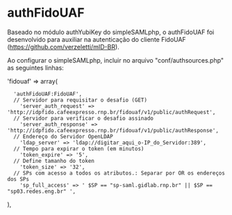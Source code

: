 # authFidoUAF

Baseado no módulo authYubiKey do simpleSAMLphp, o authFidoUAF foi desenvolvido para auxiliar na autenticação do cliente FidoUAF (https://github.com/verzeletti/mID-BR).


Ao configurar o simpleSAMLphp, incluir no arquivo "conf/authsources.php" as seguintes linhas:


  'fidouaf' => array(
  
      'authFidoUAF:FidoUAF',      
      // Servidor para requisitar o desafio (GET)
        'server_auth_request' => 'http://idpfido.cafeexpresso.rnp.br/fidouaf/v1/public/authRequest',
      // Servidor para verificar o desafio assinado
        'server_auth_response' => 'http://idpfido.cafeexpresso.rnp.br/fidouaf/v1/public/authResponse',
      // Endereço do Servidor OpenLDAP
        'ldap_server' => 'ldap://digitar_aqui_o-IP_do_Servidor:389',
      // Tempo para expirar o token (em minutos)
        'token_expire' => '5',
      // Define tamanho do token
        'token_size' => '32',
      // SPs com acesso a todos os atributos.: Separar por OR os endereços dos SPs
        'sp_full_access' => ' $SP == "sp-saml.gidlab.rnp.br" || $SP == "sp03.redes.eng.br" ',
        
  ),
